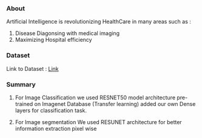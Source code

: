 ### About
Artificial Intelligence is revolutionizing HealthCare in many areas such as :
1) Disease Diagonsing with medical imaging
2) Maximizing Hospital efficiency

### Dataset
  Link to Dataset : [Link](https://drive.google.com/drive/folders/1hx12LKQyWLM1GggIDd-hLvSoxKhJehST?usp=sharing)
  
### Summary
  1) For Image Classification we used RESNET50 model architecture pre-trained on Imagenet Database (Transfer learning) added our own Dense layers for classification task.

2) For Image segmentation We used RESUNET architecture for better information extraction pixel wise
